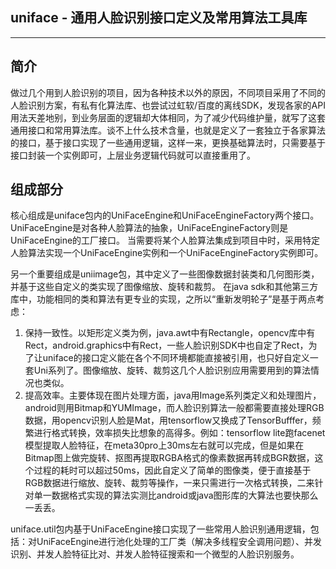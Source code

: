 ## uniface - 通用人脸识别接口定义及常用算法工具库
---
## 简介
做过几个用到人脸识别的项目，因为各种技术以外的原因，不同项目采用了不同的人脸识别方案，有私有化算法库、也尝试过虹软/百度的离线SDK，发现各家的API用法天差地别，到业务层面的逻辑却大体相同，为了减少代码维护量，就写了这套通用接口和常用算法库。谈不上什么技术含量，也就是定义了一套独立于各家算法的接口，基于接口实现了一些通用逻辑，这样一来，更换基础算法时，只需要基于接口封装一个实例即可，上层业务逻辑代码就可以直接重用了。

## 组成部分
核心组成是uniface包内的UniFaceEngine和UniFaceEngineFactory两个接口。
UniFaceEngine是对各种人脸算法的抽象，UniFaceEngineFactory则是UniFaceEngine的工厂接口。
当需要将某个人脸算法集成到项目中时，采用特定人脸算法实现一个UniFaceEngine实例和一个UniFaceEngineFactory实例即可。

另一个重要组成是uniimage包，其中定义了一些图像数据封装类和几何图形类，并基于这些自定义的类实现了图像缩放、旋转和裁剪。
在java sdk和其他第三方库中，功能相同的类和算法有更专业的实现，之所以“重新发明轮子”是基于两点考虑：
1. 保持一致性。以矩形定义类为例，java.awt中有Rectangle，opencv库中有Rect，android.graphics中有Rect，一些人脸识别SDK中也自定了Rect，为了让uniface的接口定义能在各个不同环境都能直接被引用，也只好自定义一套Uni系列了。图像缩放、旋转、裁剪这几个人脸识别应用需要用到的算法情况也类似。
2. 提高效率。主要体现在图片处理方面，java用Image系列类定义和处理图片，android则用Bitmap和YUMImage，而人脸识别算法一般都需要直接处理RGB数据，用opencv识别人脸是Mat，用tensorflow又换成了TensorBufffer，频繁进行格式转换，效率损失比想象的高得多。例如：tensorflow lite跑facenet模型提取人脸特征，在meta30pro上30ms左右就可以完成，但是如果在Bitmap图上做完旋转、抠图再提取RGBA格式的像素数据再转成BGR数据，这个过程的耗时可以超过50ms，因此自定义了简单的图像类，便于直接基于RGB数据进行缩放、旋转、裁剪等操作，一来只需进行一次格式转换，二来针对单一数据格式实现的算法实测比android或java图形库的大算法也要快那么一丢丢。

uniface.util包内基于UniFaceEngine接口实现了一些常用人脸识别通用逻辑，包括：对UniFaceEngine进行池化处理的工厂类（解决多线程安全调用问题）、并发识别、并发人脸特征比对、并发人脸特征搜索和一个微型的人脸识别服务。
